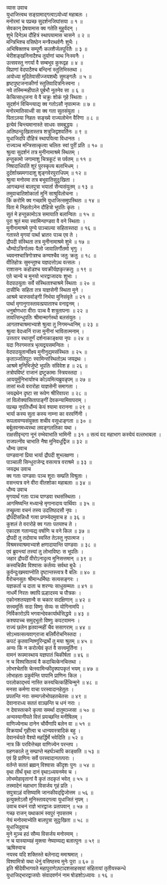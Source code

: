 व्यास उवाच  
युधाजित्त्वथ सङ्ग्रामाद्‌गत्वाऽयोध्यां महाबलः ।  
मनोरमां च पप्रच्छ सुदर्शनजिघांसया ॥ १ ॥  
सेवकान् प्रेषयामास क्व गतेति मुहुर्वदन् ।  
शुभे दिनेऽथ दौहित्रं स्थापयामास चासने ॥ २ ॥  
मन्त्रिभिश्च वसिष्ठेन मन्त्रैराथर्वणैः शुभैः ।  
अभिषिक्तश्च सम्पूर्णैः कलशैर्जलपूरितैः ॥ ३ ॥  
भेरीशङ्खनिनादैश्च तूर्याणां चाथ निःस्वनैः ।  
उत्सवस्तु नगर्या वै सम्बभूव कुरूद्वह ॥ ४ ॥  
विप्राणां वेदपाठैश्च बन्दिनां स्तुतिभिस्तथा ।  
अयोध्या मुदितेवासीज्जयशब्दैः सुमङ्गलैः ॥ ५ ॥  
हृष्टपुष्टजनाकीर्णा स्तुतिवादित्रनिःस्वना ।  
नवे तस्मिन्महीपाले पूर्बभौ नूतनेव सा ॥ ६ ॥  
केचित्साधुजना ये वै चक्रुः शोकं गृहे स्थिताः ।  
सुदर्शनं विचिन्त्याद्य क्व गतोऽसौ नृपात्मजः ॥ ७ ॥  
मनोरमातिसाध्वी सा क्व गता सुतसंयुता ।  
पिताऽस्या निहतः सङ्ख्ये राज्यलोभेन वैरिणा ॥ ८ ॥  
इत्येवं चिन्त्यमानास्ते साधवः समबुद्धयः ।  
अतिष्ठन्दुःखितास्तत्र शत्रुजिद्वशवर्तिनः ॥ ९ ॥  
युधाजिदपि दौहित्रं स्थापयित्वा विधानतः ।  
राज्यञ्च मन्त्रिसात्कृत्वा चलितः स्वां पुरीं प्रति ॥ १० ॥  
श्रुत्वा सुदर्शनं तत्र मुनीनामाश्रमे स्थितम् ।  
हन्तुकामो जगामाशु चित्रकूटं स पर्वतम् ॥ ११ ॥  
निषादाधिपतिं शूरं पुरस्कृत्य बलाभिधम् ।  
दुर्दर्शाख्यमगादाशु शृङ्गवेरपुराधिपम् ॥ १२ ॥  
श्रुत्वा मनोरमा तत्र बभूवातिसुदुःखिता ।  
आगच्छन्तं बालपुत्रा भयार्ता सैन्यसंयुतम् ॥ १३ ॥  
तमुवाचातिशोकार्ता मुनिं साश्रुविलोचना ।  
किं करोमि क्व गच्छामि युधाजित्समुपस्थितः ॥ १४ ॥  
पिता मे निहतोऽनेन दौहित्रो भूपतिः कृतः ।  
सुतं मे हन्तुकामोऽत्र समायाति बलान्वितः ॥ १५ ॥  
पुरा श्रुतं मया स्वामिन्पाण्डवा वै वने स्थिताः ।  
मुनीनामाश्रमे पुण्ये पाञ्चाल्या सहितास्तदा ॥ १६ ॥  
गतास्ते मृगयां पार्था भ्रातरः पञ्च एव ते ।  
द्रौपदी संस्थिता तत्र मुनीनामाश्रमे शुभे ॥ १७ ॥  
धौम्योऽत्रिर्गालवः पैलो जावालिर्गौतमो भृगुः ।  
च्यवनश्चात्रिगोत्रश्च कण्वश्चैव जतुः क्रतुः ॥ १८ ॥  
वीतिहोत्रः सुमन्तुश्च यज्ञदत्तोऽथ वत्सलः ।  
राशासनः कहोडश्च यवक्रीर्यज्ञकृत्क्रतुः ॥ १९ ॥  
एते चान्ये च मुनयो भारद्वाजादयः शुभाः ।  
वेदपाठयुताः सर्वे संस्थिताश्चाश्रमे स्थिताः ॥ २० ॥  
दासीभिः सहिता तत्र याज्ञसेनी स्थिता मुने ।  
आश्रमे चारुसर्वाङ्‌गी निर्भया मुनिसंवृते ॥ २१ ॥  
पार्था मृगानुगास्तावत्प्रयाताश्च वनाद्वनम् ।  
धनुर्बाणधरा वीराः पञ्च वै शत्रुतापनाः ॥ २२ ॥  
तावत्सिन्धुपतिः श्रीमान्मार्गस्थो बलसंयुतः ।  
आगतश्चाश्रमाभ्याशे श्रुत्वा तु निगमन्ध्वनिम् ॥ २३ ॥  
श्रुत्वा वेदध्वनिं राजा मुनीनां भावितात्मनाम् ।  
उत्ततार रथात्तूर्णं दर्शनाकाङ्क्षया नृपः ॥ २४ ॥  
यदा निरगमत्तत्र भृत्यद्वयसमन्वितः ।  
वेदपाठयुतान्वीक्ष्य मुनीनुद्यमसंस्थितः ॥ २५ ॥  
कृताञ्जलिपुटः स्वामिन्संस्थितोऽथ जयद्रथः ।  
आश्रमे मुनिभिर्जुष्टे भूपतिः संविवेश ह ॥ २६ ॥  
तत्रोपविष्टं राजानं द्रष्टुकामाः स्त्रियस्तदा ।  
आययुर्मुनिभार्याश्च कोऽयमित्यब्रुवन्नृपम् ॥ २७ ॥  
तासां मध्ये वरारोहा याज्ञसेनी समागता ।  
जयद्रथेन दृष्टा सा रूपेण श्रीरिवापरा ॥ २८ ॥  
तां विलोक्यासितापाङ्गीं देवकन्यामिवापराम् ।  
पप्रच्छ नृपतिर्धौम्यं केयं श्यामा वरानना ॥ २९ ॥  
भार्या कस्य सुता कस्य नाम्ना का वरवर्णिनी ।  
रूपलावण्यसंयुक्ता शचीव वसुधाङ्गता ॥ ३० ॥  
बर्बूलवनमध्यस्था लवङ्गलतिका यथा ।  
राक्षसीवृन्दगा नूनं रम्भेवाभाति भामिनी ॥ ३१ ॥
सत्यं वद महाभाग कस्येयं वल्लभाबला ।  
राजपत्नीव चाभाति नैषा मुनिवधूर्द्विज ॥ ३२ ॥  
धौम्य उवाच  
पाण्डवानां प्रिया भार्या द्रौपदी शुभलक्षणा ।  
पाञ्चाली सिन्धुराजेन्द्र वसत्यत्र वराश्रमे ॥ ३३ ॥  
जयद्रथ उवाच  
क्व गताः पाण्डवाः पञ्च शूराः सम्प्रति विश्रुताः ।  
वसन्त्यत्र वने वीरा वीतशोका महाबलाः ॥ ३४ ॥  
धौम्य उवाच  
मृगयार्थं गताः पञ्च पाण्डवा रथसंस्थिताः ।  
आगमिष्यन्ति मध्यान्हे मृगानादाय पार्थिवाः ॥ ३५ ॥  
तच्छ्रुत्वा वचनं तस्य उदतिष्ठदसौ नृपः ।  
द्रौपदीसन्निधौ गत्वा प्रगम्येदमुवाच ह ॥ ३६ ॥  
कुशलं ते वरारोहे क्व गताः पतयश्च ते ।  
एकादश गतान्यद्य वर्षाणि च वने किल ॥ ३७ ॥  
द्रौपदी तु तदोवाच स्वस्ति तेऽस्तु नृपात्मज ।  
विश्रमस्वाश्रमाभ्याशे क्षणादायान्ति पाण्डवाः ॥ ३८ ॥  
एवं ब्रुवन्त्यां तस्यां तु लोभाविष्टः स भूपतिः ।  
जहार द्रौपदीं वीरोऽनादृत्य मुनिसत्तमान् ॥ ३९ ॥  
कस्यचिन्नैव विश्वासः कर्तव्यः सर्वथा बुधैः ।  
कुर्वन्दुःखमवाप्नोति दृष्टान्तस्त्वत्र वै बलिः ॥ ४० ॥  
वैरोचनसुतः श्रीमान्धर्मिष्ठः सत्यसङ्गरः ।  
यज्ञकर्ता च दाता च शरण्यः साधुसम्मतः ॥ ४१ ॥  
नाधर्मे निरतः क्वापि प्रल्हादस्य च पौत्रकः ।  
एकोनशतयज्ञान्वै स चकार सदक्षिणान् ॥ ४२ ॥  
सत्त्वमूर्त्तिः सदा विष्णुः सेव्यः स योगिनामपि ।  
निर्विकारोऽपि भगवान्देवकार्यार्थसिद्धये ॥ ४३ ॥  
कश्यपाच्च समुद्‌भूतो विष्णुः कपटवामनः ।  
राज्यं छलेन हृतवान्महीं चैव ससागराम् ॥ ४४ ॥  
सोऽभवत्सत्यवाग्‌राजा बलिर्वैरोचनिस्तदा ।  
कपटं कृतवान्विष्णुरिन्द्रार्थे तु मया श्रुतम् ॥ ४५ ॥  
अन्यः किं न करोत्येवं कृतं वै सत्त्वमूर्तिना ।  
वामनं रूपमास्थाय यज्ञपातं चिकीर्षता ॥ ४६ ॥  
न च विश्वसितव्यं वै कदाचित्केनचित्तथा ।  
लोभश्चेतसि चेत्स्वामिन्कीदृक्पापकृतं भयम् ॥ ४७ ॥  
लोभाहताः प्रकुर्वन्ति पापानि प्राणिनः किल ।  
परलोकाद्‌भयं नास्ति कस्यचित्कर्हिचिन्मुने ॥ ४८ ॥  
मनसा कर्मणा वाचा परस्वादानहेतुतः ।  
प्रपतन्ति नराः सम्यग्लोभोपहतचेतसः ॥ ४९ ॥  
देवानाराध्य सततं वाञ्छन्ति च धनं नराः ।  
न देवास्तत्करे कृत्वा समर्था दातुमञ्जसा ॥ ५० ॥  
अन्यस्यानीयते वित्तं प्रयच्छन्ति मनीषितम् ।  
वाणिज्येनाथ दानेन चौर्येणापि बलेन वा ॥ ५१ ॥  
विक्रयार्थं गृहीत्वा च धान्यवस्त्रादिकं बहु ।  
देवानर्चयते वैश्यो महर्द्धिर्मे भवेदिति ॥ ५२ ॥  
नात्र किं परवित्तेच्छा वाणिज्येन परन्तप ।  
ग्रहणकाले तु सम्प्राप्ते महर्घञ्चापि काङ्क्षति ॥ ५३ ॥  
एवं हि प्राणिनः सर्वे परस्वादानतत्पराः ।  
वर्तन्ते सततं ब्रह्मन् विश्वासः कीदृशः पुनः ॥ ५४ ॥  
वृथा तीर्थं वृथा दानं वृथाऽध्ययनमेव च ।  
लोभमोहावृतानां वै कृतं तदकृतं भवेत् ॥ ५५ ॥  
तस्मादेनं महाभाग विसर्जय गृहं प्रति ।  
सपुत्राऽहं वसिष्यामि जानकीवद्‌द्विजोत्तम ॥ ५६ ॥  
इत्युक्तोऽसौ मुनिस्तावद्‌गत्वा युधाजितं नृपम् ।  
उवाच वचनं राज्ञे भारद्वाजः प्रतापवान् ॥ ५७ ॥  
गच्छ राजन् यथाकामं स्वपुरं नृपसत्तम ।  
नेयं मनोरमाभ्येति बालपुत्रा सुदुःखिता ॥ ५८ ॥  
युधाजिदुवाच  
मुने मुञ्च हठं सौ‌म्य विसर्जय मनोरमाम् ।  
न च यास्याम्यहं मुक्त्वा नेष्याम्यद्य बलात्पुनः ॥ ५९ ॥  
ऋषिरुवाच  
नयस्व यदि शक्तिस्ते बलेनाद्य ममाश्रमात् ।  
विश्वामित्रो यथा धेनुं वसिष्ठस्य मुनेः पुरा ॥ ६० ॥  
इति श्रीदेवीभागवते महापुराणेऽष्टादशसाहस्र्यां संहितायां तृतीयस्कन्धे  
युधाजिद्‌भारद्वाजयोः संवादवर्णनं नाम षोडशोऽध्यायः ॥ १६ ॥
